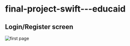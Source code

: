 # final-project-swift---educaid

## Login/Register screen
![first page](https://user-images.githubusercontent.com/74798510/124408505-0fabbc00-dd4f-11eb-83e6-da1efc04599f.png)
